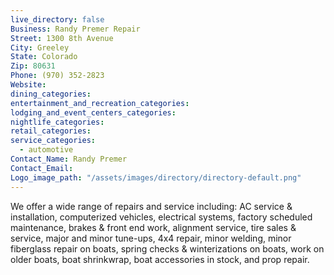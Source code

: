 ```yaml
---
live_directory: false
Business: Randy Premer Repair
Street: 1300 8th Avenue
City: Greeley
State: Colorado
Zip: 80631
Phone: (970) 352-2823
Website:
dining_categories:
entertainment_and_recreation_categories:
lodging_and_event_centers_categories:
nightlife_categories:
retail_categories:
service_categories:
  - automotive
Contact_Name: Randy Premer
Contact_Email:
Logo_image_path: "/assets/images/directory/directory-default.png"
---
```



We offer a wide range of repairs and service including: AC service & installation, computerized vehicles, electrical systems, factory scheduled maintenance, brakes & front end work, alignment service, tire sales & service, major and minor tune-ups, 4x4 repair, minor welding, minor fiberglass repair on boats, spring checks & winterizations on boats, work on older boats, boat shrinkwrap, boat accessories in stock, and prop repair.